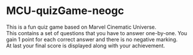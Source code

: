 # MCU-quizGame-neogc

This is a fun quiz game based on Marvel Cinematic Universe.<br>
This contains a set of questions that you have to answer one-by-one. You gain 1 point for each correct answer and there is no negative marking.
<br>At last your final score is displayed along with your achievement. 
